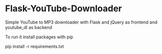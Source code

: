 # Flask-YouTube-Downloader
Simple YouTube to MP3 downloader with Flask and jQuery as frontend and youtube_dl as backend


To run it install packages with pip


pip install -r requirements.txt

